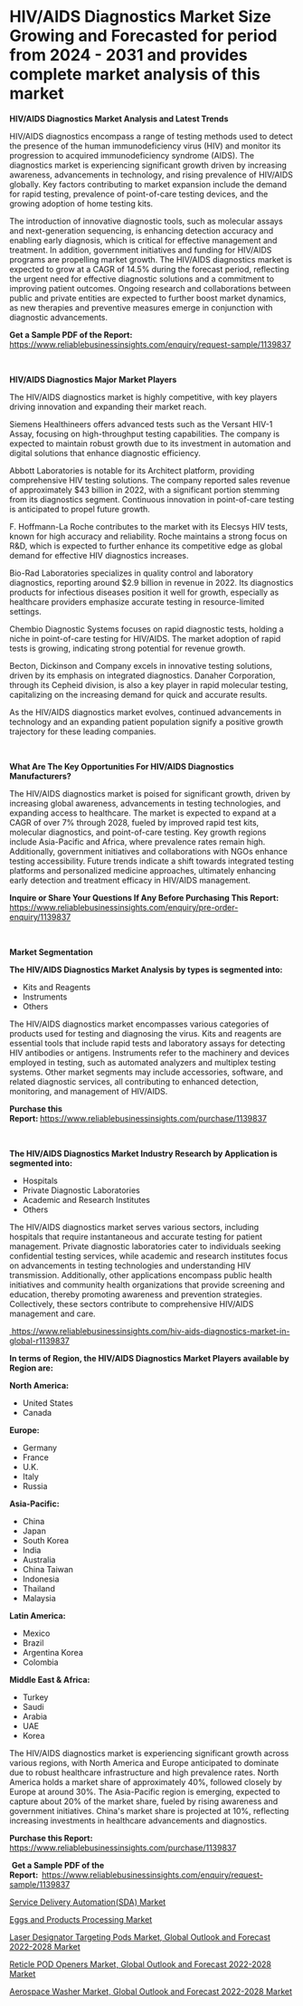 <p><h1>HIV/AIDS Diagnostics Market Size Growing and Forecasted for period from 2024 - 2031 and provides complete market analysis of this market</h1></p><p><strong>HIV/AIDS Diagnostics Market Analysis and Latest Trends</strong></p>
<p><p>HIV/AIDS diagnostics encompass a range of testing methods used to detect the presence of the human immunodeficiency virus (HIV) and monitor its progression to acquired immunodeficiency syndrome (AIDS). The diagnostics market is experiencing significant growth driven by increasing awareness, advancements in technology, and rising prevalence of HIV/AIDS globally. Key factors contributing to market expansion include the demand for rapid testing, prevalence of point-of-care testing devices, and the growing adoption of home testing kits. </p><p>The introduction of innovative diagnostic tools, such as molecular assays and next-generation sequencing, is enhancing detection accuracy and enabling early diagnosis, which is critical for effective management and treatment. In addition, government initiatives and funding for HIV/AIDS programs are propelling market growth. The HIV/AIDS diagnostics market is expected to grow at a CAGR of 14.5% during the forecast period, reflecting the urgent need for effective diagnostic solutions and a commitment to improving patient outcomes. Ongoing research and collaborations between public and private entities are expected to further boost market dynamics, as new therapies and preventive measures emerge in conjunction with diagnostic advancements.</p></p>
<p><strong>Get a Sample PDF of the Report:&nbsp;</strong> <a href="https://www.reliablebusinessinsights.com/enquiry/request-sample/1139837?utm_campaign=41&utm_medium=2&utm_source=Github&utm_content=ia&utm_term=14102024&utm_id=hivaids-diagnostics">https://www.reliablebusinessinsights.com/enquiry/request-sample/1139837</a></p>
<p>&nbsp;</p>
<p><strong>HIV/AIDS Diagnostics Major Market Players</strong></p>
<p><p>The HIV/AIDS diagnostics market is highly competitive, with key players driving innovation and expanding their market reach. </p><p>Siemens Healthineers offers advanced tests such as the Versant HIV-1 Assay, focusing on high-throughput testing capabilities. The company is expected to maintain robust growth due to its investment in automation and digital solutions that enhance diagnostic efficiency.</p><p>Abbott Laboratories is notable for its Architect platform, providing comprehensive HIV testing solutions. The company reported sales revenue of approximately $43 billion in 2022, with a significant portion stemming from its diagnostics segment. Continuous innovation in point-of-care testing is anticipated to propel future growth.</p><p>F. Hoffmann-La Roche contributes to the market with its Elecsys HIV tests, known for high accuracy and reliability. Roche maintains a strong focus on R&D, which is expected to further enhance its competitive edge as global demand for effective HIV diagnostics increases.</p><p>Bio-Rad Laboratories specializes in quality control and laboratory diagnostics, reporting around $2.9 billion in revenue in 2022. Its diagnostics products for infectious diseases position it well for growth, especially as healthcare providers emphasize accurate testing in resource-limited settings.</p><p>Chembio Diagnostic Systems focuses on rapid diagnostic tests, holding a niche in point-of-care testing for HIV/AIDS. The market adoption of rapid tests is growing, indicating strong potential for revenue growth.</p><p>Becton, Dickinson and Company excels in innovative testing solutions, driven by its emphasis on integrated diagnostics. Danaher Corporation, through its Cepheid division, is also a key player in rapid molecular testing, capitalizing on the increasing demand for quick and accurate results.</p><p>As the HIV/AIDS diagnostics market evolves, continued advancements in technology and an expanding patient population signify a positive growth trajectory for these leading companies.</p></p>
<p>&nbsp;</p>
<p><strong>What Are The Key Opportunities For HIV/AIDS Diagnostics Manufacturers?</strong></p>
<p><p>The HIV/AIDS diagnostics market is poised for significant growth, driven by increasing global awareness, advancements in testing technologies, and expanding access to healthcare. The market is expected to expand at a CAGR of over 7% through 2028, fueled by improved rapid test kits, molecular diagnostics, and point-of-care testing. Key growth regions include Asia-Pacific and Africa, where prevalence rates remain high. Additionally, government initiatives and collaborations with NGOs enhance testing accessibility. Future trends indicate a shift towards integrated testing platforms and personalized medicine approaches, ultimately enhancing early detection and treatment efficacy in HIV/AIDS management.</p></p>
<p><strong>Inquire or Share Your Questions If Any Before Purchasing This Report:</strong> <a href="https://www.reliablebusinessinsights.com/enquiry/pre-order-enquiry/1139837?utm_campaign=41&utm_medium=2&utm_source=Github&utm_content=ia&utm_term=14102024&utm_id=hivaids-diagnostics">https://www.reliablebusinessinsights.com/enquiry/pre-order-enquiry/1139837</a></p>
<p>&nbsp;</p>
<p><strong>Market Segmentation</strong></p>
<p><strong>The HIV/AIDS Diagnostics Market Analysis by types is segmented into:</strong></p>
<p><ul><li>Kits and Reagents</li><li>Instruments</li><li>Others</li></ul></p>
<p><p>The HIV/AIDS diagnostics market encompasses various categories of products used for testing and diagnosing the virus. Kits and reagents are essential tools that include rapid tests and laboratory assays for detecting HIV antibodies or antigens. Instruments refer to the machinery and devices employed in testing, such as automated analyzers and multiplex testing systems. Other market segments may include accessories, software, and related diagnostic services, all contributing to enhanced detection, monitoring, and management of HIV/AIDS.</p></p>
<p><strong>Purchase this Report:&nbsp;</strong><a href="https://www.reliablebusinessinsights.com/purchase/1139837?utm_campaign=41&utm_medium=2&utm_source=Github&utm_content=ia&utm_term=14102024&utm_id=hivaids-diagnostics">https://www.reliablebusinessinsights.com/purchase/1139837</a></p>
<p>&nbsp;</p>
<p><strong>The HIV/AIDS Diagnostics Market Industry Research by Application is segmented into:</strong></p>
<p><ul><li>Hospitals</li><li>Private Diagnostic Laboratories</li><li>Academic and Research Institutes</li><li>Others</li></ul></p>
<p><p>The HIV/AIDS diagnostics market serves various sectors, including hospitals that require instantaneous and accurate testing for patient management. Private diagnostic laboratories cater to individuals seeking confidential testing services, while academic and research institutes focus on advancements in testing technologies and understanding HIV transmission. Additionally, other applications encompass public health initiatives and community health organizations that provide screening and education, thereby promoting awareness and prevention strategies. Collectively, these sectors contribute to comprehensive HIV/AIDS management and care.</p></p>
<p><a href="https://www.reliablebusinessinsights.com/hiv-aids-diagnostics-market-in-global-r1139837?utm_campaign=41&utm_medium=2&utm_source=Github&utm_content=ia&utm_term=14102024&utm_id=hivaids-diagnostics">&nbsp;https://www.reliablebusinessinsights.com/hiv-aids-diagnostics-market-in-global-r1139837</a></p>
<p><strong>In terms of Region, the HIV/AIDS Diagnostics Market Players available by Region are:</strong></p>
<p>
    <p> <strong> North America: </strong>
        <ul>
            <li>United States</li>
            <li>Canada</li>
        </ul>
        </p> 
    <p> <strong> Europe: </strong>
        <ul>
            <li>Germany</li>
            <li>France</li>
            <li>U.K.</li>
            <li>Italy</li>
            <li>Russia</li>
        </ul>
        </p> 
    <p> <strong> Asia-Pacific: </strong>
        <ul>
            <li>China</li>
            <li>Japan</li>
            <li>South Korea</li>
            <li>India</li>
            <li>Australia</li>
            <li>China Taiwan</li>
            <li>Indonesia</li>
            <li>Thailand</li>
            <li>Malaysia</li>
        </ul>
        </p> 
    <p> <strong> Latin America: </strong>
        <ul>
            <li>Mexico</li>
            <li>Brazil</li>
            <li>Argentina Korea</li>
            <li>Colombia</li>
        </ul>
        </p> 
    <p> <strong> Middle East & Africa: </strong>
        <ul>
            <li>Turkey</li>
            <li>Saudi</li>
            <li>Arabia</li>
            <li>UAE</li>
            <li>Korea</li>
        </ul>
    </p>
    </p>
<p><p>The HIV/AIDS diagnostics market is experiencing significant growth across various regions, with North America and Europe anticipated to dominate due to robust healthcare infrastructure and high prevalence rates. North America holds a market share of approximately 40%, followed closely by Europe at around 30%. The Asia-Pacific region is emerging, expected to capture about 20% of the market share, fueled by rising awareness and government initiatives. China's market share is projected at 10%, reflecting increasing investments in healthcare advancements and diagnostics.</p></p>
<p><strong>Purchase this Report: </strong><a href="https://www.reliablebusinessinsights.com/purchase/1139837?utm_campaign=41&utm_medium=2&utm_source=Github&utm_content=ia&utm_term=14102024&utm_id=hivaids-diagnostics">https://www.reliablebusinessinsights.com/purchase/1139837</a></p>
<p>&nbsp;<strong>Get a Sample PDF of the Report:&nbsp;&nbsp;</strong><a href="https://www.reliablebusinessinsights.com/enquiry/request-sample/1139837?utm_campaign=41&utm_medium=2&utm_source=Github&utm_content=ia&utm_term=14102024&utm_id=hivaids-diagnostics">https://www.reliablebusinessinsights.com/enquiry/request-sample/1139837</a></p>
<p><strong></strong></p>
<p><p><a href="https://github.com/ParvinKhatun77/Market-Research-Report-List-1/blob/main/service-delivery-automationsda-market.md?utm_campaign=41&utm_medium=2&utm_source=Github&utm_content=ia&utm_term=14102024&utm_id=hivaids-diagnostics">Service Delivery Automation(SDA) Market</a></p><p><a href="https://github.com/GraceTurner587/Market-Research-Report-List-1/blob/main/eggs-and-products-processing-market.md?utm_campaign=41&utm_medium=2&utm_source=Github&utm_content=ia&utm_term=14102024&utm_id=hivaids-diagnostics">Eggs and Products Processing Market</a></p><p><a href="https://www.linkedin.com/pulse/laser-designator-targeting-pods-market-global-outlook-forecast-op4df?trk=public_post_embed_feed-article-content&utm_campaign=41&utm_medium=2&utm_source=Github&utm_content=ia&utm_term=14102024&utm_id=hivaids-diagnostics">Laser Designator Targeting Pods Market, Global Outlook and Forecast 2022-2028 Market</a></p><p><a href="https://www.linkedin.com/pulse/reticle-pod-openers-market-global-outlook-forecast-2022-2028-size-dionf?trk=public_post_embed_feed-article-content&utm_campaign=41&utm_medium=2&utm_source=Github&utm_content=ia&utm_term=14102024&utm_id=hivaids-diagnostics">Reticle POD Openers Market, Global Outlook and Forecast 2022-2028 Market</a></p><p><a href="https://www.linkedin.com/pulse/global-aerospace-washer-market-outlook-forecast-2022-2028-landscape-w3vgf?trk=public_post_embed_feed-article-content&utm_campaign=41&utm_medium=2&utm_source=Github&utm_content=ia&utm_term=14102024&utm_id=hivaids-diagnostics">Aerospace Washer Market, Global Outlook and Forecast 2022-2028 Market</a></p></p>